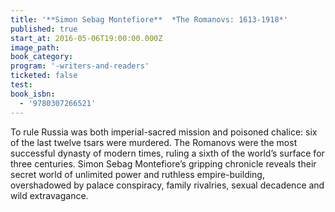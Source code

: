 ```yaml
---
title: '**Simon Sebag Montefiore**  *The Romanovs: 1613-1918*'
published: true
start_at: 2016-05-06T19:00:00.000Z
image_path:
book_category:
program: '-writers-and-readers'
ticketed: false
test:
book_isbn:
  - '9780307266521'
---
```



To rule Russia was both imperial-sacred mission and poisoned chalice: six of the last twelve tsars were murdered. The Romanovs were the most successful dynasty of modern times, ruling a sixth of the world’s surface for three centuries. Simon Sebag Montefiore’s gripping chronicle reveals their secret world of unlimited power and ruthless empire-building, overshadowed by palace conspiracy, family rivalries, sexual decadence and wild extravagance.